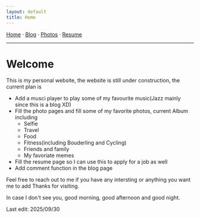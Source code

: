 ```yaml
---
layout: default
title: Home
---
```


<nav>
  <a href="{{ '/' | relative_url }}">Home</a> ·
  <a href="{{ '/blog/' | relative_url }}">Blog</a> ·
  <a href="{{ '/gallery/' | relative_url }}">Photos</a> ·
  <a href="{{ '/resume/' | relative_url }}">Resume</a>
  <hr />
</nav>

# Welcome

This is my personal website, the website is still under construction, the current plan is

* Add a musci player to play some of my favourite music(Jazz mainly since this is a blog XD)
* Fill the photo pages and fill some of my favorite photos, current Album including 
  * Selfie
  * Travel
  * Food
  * Fitness(including Bouderling and Cycling)
  * Friends and family
  * My favoriate memes
* Fill the resume page so I can use this to apply for a job as well
* Add comment function in the blog page

Feel free to reach out to me if you have any intersting or anything you want me to add
Thanks for visiting.

In case I don't see you, good morning, good afternoon and good night.

Last edit: 2025/09/30